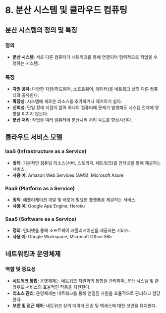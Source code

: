 # 8. 분산 시스템 및 클라우드 컴퓨팅

## 분산 시스템의 정의 및 특징
### **정의**
- **분산 시스템**: 서로 다른 컴퓨터가 네트워크를 통해 연결되어 협력적으로 작업을 수행하는 시스템.

### **특징**
- **자원 공유**: 다양한 자원(하드웨어, 소프트웨어, 데이터)을 네트워크 상의 다른 컴퓨터와 공유한다.
- **확장성**: 시스템에 새로운 리소스를 추가하거나 제거하기 쉽다.
- **신뢰성**: 단일 장애 지점이 없어 하나의 컴퓨터에 문제가 발생해도 시스템 전체에 영향을 미치지 않는다.
- **분산 처리**: 작업을 여러 컴퓨터에 분산시켜 처리 속도를 향상시킨다.

## 클라우드 서비스 모델
### **IaaS (Infrastructure as a Service)**
- **정의**: 기본적인 컴퓨팅 리소스(서버, 스토리지, 네트워크)를 인터넷을 통해 제공하는 서비스.
- **사용 예**: Amazon Web Services (AWS), Microsoft Azure

### **PaaS (Platform as a Service)**
- **정의**: 애플리케이션 개발 및 배포에 필요한 플랫폼을 제공하는 서비스.
- **사용 예**: Google App Engine, Heroku

### **SaaS (Software as a Service)**
- **정의**: 인터넷을 통해 소프트웨어 애플리케이션을 제공하는 서비스.
- **사용 예**: Google Workspace, Microsoft Office 365

## 네트워킹과 운영체제
### **역할 및 중요성**
- **네트워크 통합**: 운영체제는 네트워크 자원과의 통합을 관리하며, 분산 시스템 및 클라우드 서비스의 효율적인 작동을 지원한다.
- **리소스 관리**: 운영체제는 네트워크를 통해 연결된 자원을 효율적으로 관리하고 할당한다.
- **보안 및 접근 제어**: 네트워크 상의 데이터 전송 및 액세스에 대한 보안을 유지한다.
